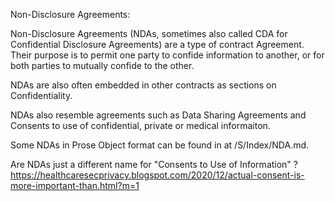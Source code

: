 Non-Disclosure Agreements:

Non-Disclosure Agreements (NDAs, sometimes also called CDA for Confidential Disclosure Agreements) are a type of contract Agreement.  Their purpose is to permit one party to confide information to another, or for both parties to mutually confide to the other.  

NDAs are also often embedded in other contracts as sections on Confidentiality.  

NDAs also resemble agreements such as Data Sharing Agreements and Consents to use of confidential, private or medical informaiton.

Some NDAs in Prose Object format can be found in at /S/Index/NDA.md.

Are NDAs just a different name for "Consents to Use of Information" ? https://healthcaresecprivacy.blogspot.com/2020/12/actual-consent-is-more-important-than.html?m=1
